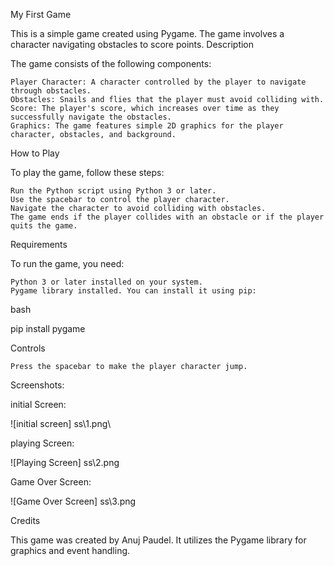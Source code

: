 My First Game

This is a simple game created using Pygame. The game involves a character navigating obstacles to score points.
Description

The game consists of the following components:

    Player Character: A character controlled by the player to navigate through obstacles.
    Obstacles: Snails and flies that the player must avoid colliding with.
    Score: The player's score, which increases over time as they successfully navigate the obstacles.
    Graphics: The game features simple 2D graphics for the player character, obstacles, and background.

How to Play

To play the game, follow these steps:

    Run the Python script using Python 3 or later.
    Use the spacebar to control the player character.
    Navigate the character to avoid colliding with obstacles.
    The game ends if the player collides with an obstacle or if the player quits the game.

Requirements

To run the game, you need:

    Python 3 or later installed on your system.
    Pygame library installed. You can install it using pip:

bash

pip install pygame

Controls

    Press the spacebar to make the player character jump.

Screenshots:

initial Screen:

![initial screen] ss\1.png\

playing Screen:

![Playing Screen] ss\2.png

Game Over Screen:

![Game Over Screen] ss\3.png

Credits

This game was created by Anuj Paudel. It utilizes the Pygame library for graphics and event handling.